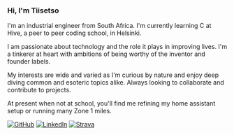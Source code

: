 ### Hi, I'm Tiisetso

I'm an industrial engineer from South Africa. I'm currently learning C at Hive, a peer to peer coding school, in Helsinki.

I am passionate about technology and the role it plays in improving lives. I'm a tinkerer at heart with ambitions of being worthy of the inventor and founder labels. 

My interests are wide and varied as I'm curious by nature and enjoy deep diving common and esoteric topics alike. Always looking to collaborate and contribute to projects. 

At present when not at school, you'll find me refining my home assistant setup or running many Zone 1 miles.

[![GitHub](https://img.shields.io/badge/GitHub-181717?logo=github&style=for-the-badge)](https://github.com/Tiisetso) [![LinkedIn](https://img.shields.io/badge/LinkedIn-0A66C2?logo=linkedin&style=for-the-badge&logoColor=white)](https://www.linkedin.com/in/tiisetso/) [![Strava](https://img.shields.io/badge/-Strava-FC4C02?style=for-the-badge&logo=strava&logoColor=white)](https://www.strava.com/athletes/203057)